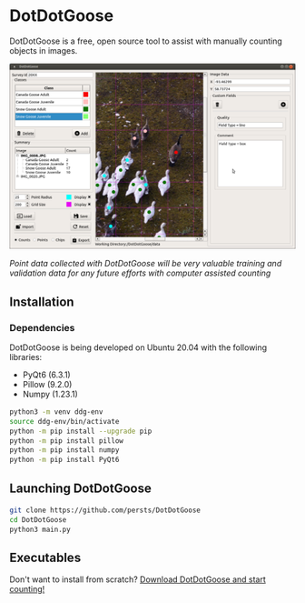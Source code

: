 # DotDotGoose
DotDotGoose is a free, open source tool to assist with manually counting objects in images.

![Screen Shot](doc/source/example.png)

*Point data collected with DotDotGoose will be very valuable training and validation data for any future efforts with computer assisted counting*



## Installation

### Dependencies
DotDotGoose is being developed on Ubuntu 20.04 with the following libraries:

* PyQt6 (6.3.1)
* Pillow (9.2.0)
* Numpy (1.23.1)

```bash
python3 -m venv ddg-env
source ddg-env/bin/activate
python -m pip install --upgrade pip
python -m pip install pillow
python -m pip install numpy
python -m pip install PyQt6
```

## Launching DotDotGoose

```bash
git clone https://github.com/persts/DotDotGoose
cd DotDotGoose
python3 main.py
```

## Executables

Don't want to install from scratch? [Download DotDotGoose and start counting!](https://biodiversityinformatics.amnh.org/open_source/dotdotgoose/)